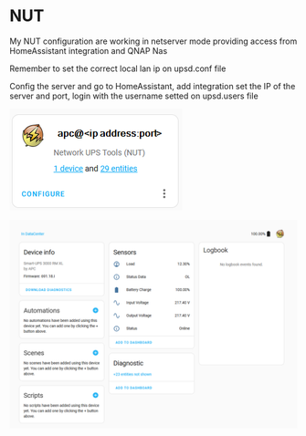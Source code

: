 <h1> NUT </h1>

My NUT configuration are working in netserver mode providing access from HomeAssistant integration and QNAP Nas 

Remember to set the correct local lan ip on upsd.conf file

Config the server and go to HomeAssistant, add integration set the IP of the server and port, login with the username setted on upsd.users file

![NUT HA Example](/images/HA_NUT_SERVER_INTEGRATION.png)

![NUT HA Example](/images/HA_NUT_SERVER_INTEGRATION02.png)
